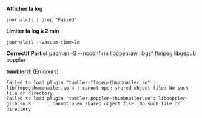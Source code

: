 
**Afficher la log**
```
journalctl | grep "Failed"
```


**Limiter la log à 2 min**
```
journalctl --vacuum-time=2m
```

**Correctif Partiel**
pacman -S --noconfirm libopenraw libgsf ffmpeg libgepub poppler 


**tumblerd**: (En cours)
```
Failed to load plugin "tumbler-ffmpeg-thumbnailer.so" : libffmpegthumbnailer.so.4 : cannot open shared object file: No such file or directory
Failed to load plugin "tumbler-poppler-thumbnailer.so": libpoppler-glib.so.8      : cannot open shared object file: No such file or directory
```
